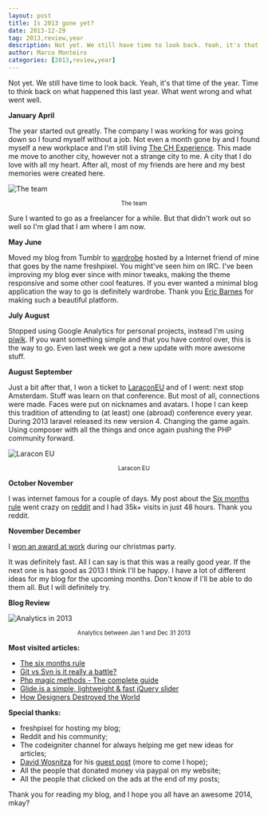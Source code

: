 ```yaml
---
layout: post
title: Is 2013 gone yet?
date: 2013-12-29
tag: 2013,review,year
description: Not yet. We still have time to look back. Yeah, it's that time of the year. Time to think back on what happened this last year. What went wrong and
author: Marco Monteiro
categories: [2013,review,year]
---
```


Not yet. We still have time to look back. Yeah, it's that time of the year. Time to think back on what happened this last year. What went wrong and what went well.

<!--more-->

**January <i class="icon-long-arrow-right"></i> April**

<i class="icon-angle-right"></i> The year started out greatly. The company I was working for was going down so I found myself without a job. Not even a month gone by and I found myself a new workplace and I'm still living [The CH Experience](http://blog.marcomonteiro.net/post/the-ch-experience). This made me move to another city, however not a strange city to me. A city that I do love with all my heart. After all, most of my friends are here and my best memories were created here.

![The team](https://dl.dropboxusercontent.com/u/404972/blog/monstros.jpg)

<small><center>The team</center></small>

Sure I wanted to go as a freelancer for a while. But that didn't work out so well so I'm glad that I am where I am now.

**May <i class="icon-long-arrow-right"></i> June**

<i class="icon-angle-right"></i> Moved my blog from Tumblr to [wardrobe](http://wardrobecms.com/) hosted by a Internet friend of mine that goes by the name freshpixel. You might've seen him on IRC. I've been improving my blog ever since with minor tweaks, making the theme responsive and some other cool features.  If you ever wanted a minimal blog application the way to go is definitely wardrobe. Thank you [Eric Barnes](https://twitter.com/ericlbarnes) for making such a beautiful platform.

**July <i class="icon-long-arrow-right"></i> August**

<i class="icon-angle-right"></i> Stopped using Google Analytics for personal projects, instead I'm using [piwik](http://piwik.org/). If you want something simple and that you have control over, this is the way to go. Even last week we got a new update with more awesome stuff.

**August <i class="icon-long-arrow-right"></i> September**

<i class="icon-angle-right"></i> Just a bit after that, I won a ticket to [LaraconEU](http://blog.marcomonteiro.net/archive?q=laracon) and of I went: next stop Amsterdam. Stuff was learn on that conference. But most of all, connections were made. Faces were put on nicknames and avatars. I hope I can keep this tradition of attending to (at least) one (abroad) conference every year. During 2013 laravel released its new version 4. Changing the game again. Using composer with all the things and once again pushing the PHP community forward.

![Laracon EU](https://dl.dropboxusercontent.com/u/404972/blog/laracon.png)

<small><center>Laracon EU</center></small>

**October <i class="icon-long-arrow-right"></i> November**

<i class="icon-angle-right"></i> I was internet famous for a couple of days. My post about the [Six months rule](http://blog.marcomonteiro.net/post/the-six-months-rule) went crazy on [reddit](http://www.reddit.com/r/programming/comments/1pmzli/the_six_months_rule/) and I had 35k+ visits in just 48 hours. Thank you reddit.

**November <i class="icon-long-arrow-right"></i> December**

<i class="icon-angle-right"></i> I [won an award at work](http://blog.marcomonteiro.net/post/people-won-awards-that-day) during our christmas party.

It was definitely fast. All I can say is that this was a really good year. If the next one is has good as 2013 I think I'll be happy. I have a lot of different ideas for my blog for the upcoming months. Don't know if I'll be able to do them all. But I will definitely try.

**Blog Review**

![Analytics in 2013](https://dl.dropboxusercontent.com/u/404972/blog/analytics-2013.jpg)

<small><center>Analytics between Jan 1 and Dec 31 2013</center></small>

**Most visited articles:**

* [<i class="icon-link"></i> The six months rule](http://blog.marcomonteiro.net/post/the-six-months-rule)
* [<i class="icon-link"></i> Git vs Svn is it really a battle?](http://blog.marcomonteiro.net/post/git-vs-svn-is-it-really-a-battle)
* [<i class="icon-link"></i> Php magic methods - The complete guide](http://blog.marcomonteiro.net/post/php-magic-methods-the-complete-guide)
* [<i class="icon-link"></i> Glide.js a simple, lightweight & fast jQuery slider](http://blog.marcomonteiro.net/post/glidejs-simple-lightweight-and-fast-jquery-slider)
* [<i class="icon-link"></i> How Designers Destroyed the World](http://blog.marcomonteiro.net/post/mike-monteiro-how-designers-destroyed-the-world)

**Special thanks:**

* <i class="icon-angle-right"></i> freshpixel for hosting my blog;
* <i class="icon-angle-right"></i> Reddit and his community;
* <i class="icon-angle-right"></i> The codeigniter channel for always helping me get new ideas for articles;
* <i class="icon-angle-right"></i> [David Wosnitza](https://twitter.com/_druu) for his [guest post](http://blog.marcomonteiro.net/post/normalizedsync-single-file-demo) (more to come I hope);
* <i class="icon-angle-right"></i> All the people that donated money via paypal on my website;
* <i class="icon-angle-right"></i> All the people that clicked on the ads at the end of my posts;

Thank you for reading my blog, and I hope you all have an awesome 2014, mkay?
